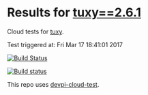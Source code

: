 # Results for [tuxy==2.6.1](/tuxy/2.6.1)

Cloud tests for [tuxy](FILL_IN_REPOSITORY_LINK).

Test triggered at: Fri Mar 17 18:41:01 2017

[![Build Status](FILL_ME_IN)](FILL_ME_IN)

[![Build status](FILL_ME_IN)](FILL_ME_IN)

This repo uses [devpi-cloud-test](https://github.com/obestwalter/devpi-cloud-test).
